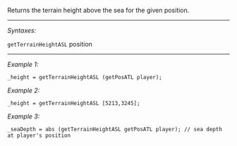 Returns the terrain height above the sea for the given position.


---
*Syntaxes:*

`getTerrainHeightASL` position

---
*Example 1:*

```sqf
_height = getTerrainHeightASL (getPosATL player);
```

*Example 2:*

```sqf
_height = getTerrainHeightASL [5213,3245];
```

*Example 3:*

```sqf
_seaDepth = abs (getTerrainHeightASL getPosATL player); // sea depth at player's position
```